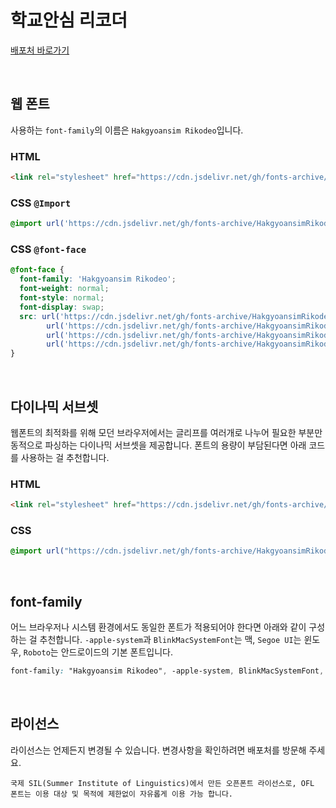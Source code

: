 # 학교안심 리코더

[배포처 바로가기](https://copyright.keris.or.kr/wft/fntDwnldView?fntGrpId=GFT202312110000000000002)

&nbsp;

## 웹 폰트

사용하는 `font-family`의 이름은 `Hakgyoansim Rikodeo`입니다.

### HTML

```html
<link rel="stylesheet" href="https://cdn.jsdelivr.net/gh/fonts-archive/HakgyoansimRikodeo/HakgyoansimRikodeo.css" type="text/css"/>
```

### CSS `@Import`

```css
@import url('https://cdn.jsdelivr.net/gh/fonts-archive/HakgyoansimRikodeo/HakgyoansimRikodeo.css');
```

### CSS `@font-face`

```css
@font-face {
  font-family: 'Hakgyoansim Rikodeo';
  font-weight: normal;
  font-style: normal;
  font-display: swap;
  src: url('https://cdn.jsdelivr.net/gh/fonts-archive/HakgyoansimRikodeo/HakgyoansimRikodeo.woff2') format('woff2'),
        url('https://cdn.jsdelivr.net/gh/fonts-archive/HakgyoansimRikodeo/HakgyoansimRikodeo.woff') format('woff'),
        url('https://cdn.jsdelivr.net/gh/fonts-archive/HakgyoansimRikodeo/HakgyoansimRikodeo.otf') format('opentype'),
        url('https://cdn.jsdelivr.net/gh/fonts-archive/HakgyoansimRikodeo/HakgyoansimRikodeo.ttf') format('truetype');
}
```

&nbsp;

## 다이나믹 서브셋

웹폰트의 최적화를 위해 모던 브라우저에서는 글리프를 여러개로 나누어 필요한 부분만 동적으로 파싱하는 다이나믹 서브셋을 제공합니다. 폰트의 용량이 부담된다면 아래 코드를 사용하는 걸 추천합니다.

### HTML

```html
<link rel="stylesheet" href="https://cdn.jsdelivr.net/gh/fonts-archive/HakgyoansimRikodeo/subsets/HakgyoansimRikodeo-dynamic-subset.css" type="text/css"/>
```

### CSS

```css
@import url("https://cdn.jsdelivr.net/gh/fonts-archive/HakgyoansimRikodeo/subsets/HakgyoansimRikodeo-dynamic-subset.css");
```

&nbsp;

## font-family

어느 브라우저나 시스템 환경에서도 동일한 폰트가 적용되어야 한다면 아래와 같이 구성하는 걸 추천합니다. `-apple-system`과 `BlinkMacSystemFont`는 맥, `Segoe UI`는 윈도우, `Roboto`는 안드로이드의 기본 폰트입니다.

```css
font-family: "Hakgyoansim Rikodeo", -apple-system, BlinkMacSystemFont, "Segoe UI",Roboto, Oxygen, Ubuntu, Cantarell, "Open Sans", "Helvetica Neue", sans-serif;
```

&nbsp;

## 라이선스

라이선스는 언제든지 변경될 수 있습니다. 변경사항을 확인하려면 배포처를 방문해 주세요.

```
국제 SIL(Summer Institute of Linguistics)에서 만든 오픈폰트 라이선스로, OFL 폰트는 이용 대상 및 목적에 제한없이 자유롭게 이용 가능 합니다.
```
